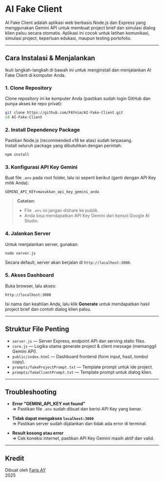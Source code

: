 # AI Fake Client

AI Fake Client adalah aplikasi web berbasis Node.js dan Express yang menggunakan Gemini API untuk membuat project brief dan simulasi dialog klien palsu secara otomatis. Aplikasi ini cocok untuk latihan komunikasi, simulasi project, keperluan edukasi, maupun testing portofolio.

---

## Cara Instalasi & Menjalankan

Ikuti langkah-langkah di bawah ini untuk menginstall dan menjalankan AI Fake Client di komputer Anda.

### 1. Clone Repository

Clone repository ini ke komputer Anda (pastikan sudah login GitHub dan punya akses ke repo privat):

```bash
git clone https://github.com/FAYnim/AI-Fake-Client.git
cd AI-Fake-Client
```

### 2. Install Dependency Package

Pastikan Node.js (recommended v18 ke atas) sudah terpasang.  
Install seluruh package yang dibutuhkan dengan perintah:

```bash
npm install
```

### 3. Konfigurasi API Key Gemini

Buat file `.env` pada root folder, lalu isi seperti berikut (ganti dengan API Key milik Anda):

```
GEMINI_API_KEY=masukkan_api_key_gemini_anda
```

> **Catatan:**  
> - File `.env` ini jangan dishare ke publik.
> - Anda bisa mendapatkan API Key Gemini dari konsol Google AI Studio.

### 4. Jalankan Server

Untuk menjalankan server, gunakan:

```bash
node server.js
```

Secara default, server akan berjalan di `http://localhost:3000`.

### 5. Akses Dashboard

Buka browser, lalu akses:

```
http://localhost:3000
```

Isi nama dan keahlian Anda, lalu klik **Generate** untuk mendapatkan hasil project brief dan contoh dialog klien palsu.

---

## Struktur File Penting

- `server.js` — Server Express, endpoint API dan serving static files.
- `core.js` — Logika utama generate project & client message (memanggil Gemini API).
- `public/index.html` — Dashboard frontend (form input, hasil, tombol copy).
- `prompts/fakeProjectPrompt.txt` — Template prompt untuk ide project.
- `prompts/fakeClientPrompt.txt` — Template prompt untuk dialog klien.

---

## Troubleshooting

- **Error "GEMINI_API_KEY not found"**  
  ⇒ Pastikan file `.env` sudah dibuat dan berisi API Key yang benar.

- **Tidak dapat mengakses `localhost:3000`**  
  ⇒ Pastikan server sudah dijalankan dan tidak ada error di terminal.

- **Result kosong atau error**  
  ⇒ Cek koneksi internet, pastikan API Key Gemini masih aktif dan valid.

---

## Kredit

Dibuat oleh [Faris AY](https://instagram.com/faris.a.y)  
2025

